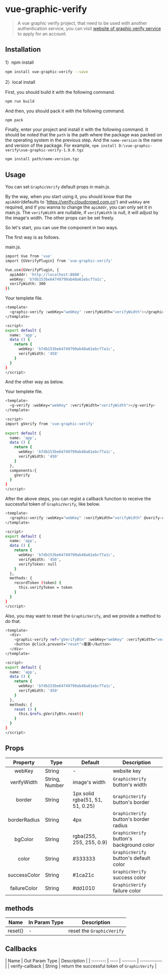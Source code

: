 # vue-graphic-verify

> A vue graphic verify project, that need to be used with another authentication service, you can visit [website of graphic verify service](https://verify.cloudcrowd.com.cn) to apply for an account.

## Installation

1）npm install

``` bash
npm install vue-graphic-verify --save
```

2）local install

First, you should build it with the following command.

``` bash
npm run build
```

And then, you should pack it with the following command.

``` bash
npm pack
```

Finally, enter your project and install it with the following command. It should be noted that the `path` is the path where the package was packed on the operating system in the previous step. And the `name-version` is the name and version of the package. For example, `npm install D:\vue-graphic-verify\vue-graphic-verify-1.0.0.tgz`

``` bash
npm install path/name-version.tgz
```

## Usage

You can set `GraphicVerify` default props in main.js.

By the way, when you start using it, you should know that the `apiAddr`(defaults to 'https://verify.cloudcrowd.com.cn') and `webKey` are required, and if you wanna to change the `apiAddr`, you can only set it in main.js. The `verifyWidth` are nullable, if `verifyWidth` is null, it will adjust by the image's width. The other props can be set freely.

So let's start, you can use the component in two ways.

The first way is as follows.

main.js.
``` bash
import Vue from 'vue'
import {GVerifyPlugin} from 'vue-graphic-verify'

Vue.use(GVerifyPlugin, {
  apiAddr: 'http://localhost:8888',
  webKey: 'b7db153be64749799ab48a61ebcf7a1c',
  verifyWidth: 300
})
```

Your templete file.
``` bash
<template>
  <graphic-verify :webKey="webKey" :verifyWidth="verifyWidth"></graphic-verify>
</template>

<script>
export default {
  name: 'app',
  data () {
    return {
      webKey: 'b7db153be64749799ab48a61ebcf7a1c',
      verifyWidth: '450'
    }
  }
}
</script>
```

And the other way as below.

Your templete file.
``` bash
<template>
  <g-verify :webKey="webKey" :verifyWidth="verifyWidth"></g-verify>
</template>

<script>
import gVerify from 'vue-graphic-verify'
 
export default {
  name: 'app',
  data () {
    return {
      webKey: 'b7db153be64749799ab48a61ebcf7a1c',
      verifyWidth: '450'
    }
  },
  components:{
    gVerify
  }
}
</script>
```

After the above steps, you can regist a callback function to receive the successful token of `GraphicVerify`, like below.

``` bash
<template>
  <graphic-verify :webKey="webKey" :verifyWidth="verifyWidth" @verify-callback="recordToken"></graphic-verify>
</template>

<script>
export default {
  name: 'app',
  data () {
    return {
      webKey: 'b7db153be64749799ab48a61ebcf7a1c',
      verifyWidth: '450',
      verifyToken: null
    }
  },
  methods: {
    recordToken (token) {
      this.verifyToken = token
    }
  }
}
</script>
```

Also, you may want to reset the `GraphicVerify`, and we provide a method to do that.

``` bash
<template>
  <div>
    <graphic-verify ref="gVerifyBtn" :webKey="webKey" :verifyWidth="verifyWidth"></graphic-verify>
    <button @click.prevent="reset">重置</button>
  </div>
</template>

<script>
export default {
  name: 'app',
  data () {
    return {
      webKey: 'b7db153be64749799ab48a61ebcf7a1c',
      verifyWidth: '450'
    }
  },
  methods: {
    reset () {
      this.$refs.gVerifyBtn.reset()
    }
  }
}
</script>
```

## Props

| Property | Type | Default | Description |
| :------: | ---- | ------- | ----------- |
| webKey | String | - | website key |
| verifyWidth | String, Number | image's width | `GraphicVerify` button's width |
| border | String | 1px solid rgba(51, 51, 51, 0.25) | `GraphicVerify` button's border |
| borderRadius | String | 4px | `GraphicVerify` button's border radius |
| bgColor | String | rgba(255, 255, 255, 0.9) | `GraphicVerify` button's background color |
| color | String | #333333 | `GraphicVerify` button's default color |
| successColor | String | #1ca21c | `GraphicVerify` success color |
| failureColor | String | #dd1010 | `GraphicVerify` failure color |

## methods

| Name | In Param Type | Description |
| :------: | ---- | ----------- |
| reset() | - | reset the `GraphicVerify` |

## Callbacks

| Name | Out Param Type | Description |
| :------: | ---- | ------- | ----------- |
| verify-callback | String | return the successful token of `GraphicVerify` |

